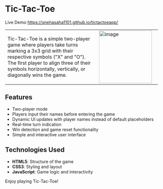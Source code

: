 # Tic-Tac-Toe

Live Demo
https://snehasaha1101.github.io/tictactoeapp/
<table>
  <tr>
    <td width="60%">
      <p>
        Tic-Tac-Toe is a simple two-player game where players take turns marking a 3x3 grid with their respective symbols ("X" and "O"). The first player to align three of their symbols horizontally, vertically, or diagonally wins the game.
      </p>
    </td>
    <td width="40%">
      <img width="174" alt="image" src="https://github.com/user-attachments/assets/ec6cac00-88d7-47ea-bcfd-cc2e229ee416" />
    </td>
  </tr>
</table>

## Features
- Two-player mode
- Players input their names before entering the game
- Dynamic UI updates with player names instead of default placeholders
- Real-time turn indication
- Win detection and game reset functionality
- Simple and interactive user interface

## Technologies Used
- **HTML5**: Structure of the game  
- **CSS3**: Styling and layout  
- **JavaScript**: Game logic and interactivity  

Enjoy playing Tic-Tac-Toe!
